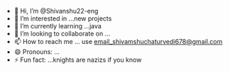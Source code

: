 - 👋 Hi, I’m @Shivanshu22-eng
- 👀 I’m interested in ...new projects
- 🌱 I’m currently learning ...java
- 💞️ I’m looking to collaborate on ...
- 📫 How to reach me ... use email_shivamshuchaturvedi678@gmail.com
- 😄 Pronouns: ...
- ⚡ Fun fact: ...knights are nazizs if you know

<!---
Shivanshu22-eng/Shivanshu22-eng is a ✨ special ✨ repository because its `README.md` (this file) appears on your GitHub profile.
You can click the Preview link to take a look at your changes.
--->
